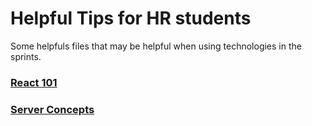 # Helpful Tips for HR students

Some helpfuls files that may be helpful when using technologies in the sprints.

### [React 101](topics/react.md)

### [Server Concepts](topics/server-concepts.md)

